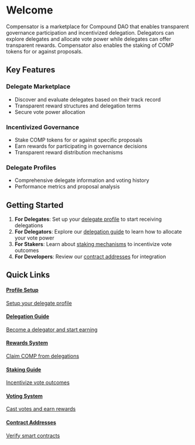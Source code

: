 # Welcome

Compensator is a marketplace for Compound DAO that enables transparent governance participation and incentivized delegation. Delegators can explore delegates and allocate vote power while delegates can offer transparent rewards. Compensator also enables the staking of COMP tokens for or against proposals.

## Key Features

### **Delegate Marketplace**
- Discover and evaluate delegates based on their track record
- Transparent reward structures and delegation terms
- Secure vote power allocation

### **Incentivized Governance**
- Stake COMP tokens for or against specific proposals
- Earn rewards for participating in governance decisions
- Transparent reward distribution mechanisms

### **Delegate Profiles**
- Comprehensive delegate information and voting history
- Performance metrics and proposal analysis

## Getting Started

1. **For Delegates**: Set up your [delegate profile](./profiles) to start receiving delegations
2. **For Delegators**: Explore our [delegation guide](./delegation) to learn how to allocate your vote power
3. **For Stakers**: Learn about [staking mechanisms](./staking) to incentivize vote outcomes
4. **For Developers**: Review our [contract addresses](../contracts/addresses) for integration

## Quick Links

<style>
{`
.quick-links-grid {
  display: grid;
  grid-template-columns: repeat(auto-fit, minmax(300px, 1fr));
  gap: 12px;
  margin-top: 1rem;
  margin-bottom: 1rem;
}

.quick-link-card {
  padding: 1.5rem;
  border: 1px solid var(--ifm-color-emphasis-200);
  border-radius: 6px;
  background-color: var(--ifm-color-emphasis-0);
  transition: all 0.2s ease;
  cursor: pointer;
  text-decoration: none;
  color: inherit;
}

.quick-link-card:hover {
  border-color: #10B981;
  box-shadow: 0px 4px 8px rgba(0,0,0,0.1);
  transform: translateY(-2px);
  text-decoration: none;
}

.quick-link-card h4 {
  margin: 0 0 0.5rem 0;
  color: var(--ifm-font-color-base);
}

.quick-link-card p {
  margin: 0;
  font-size: 0.9rem;
  opacity: 0.8;
}


`}
</style>

<div class="quick-links-grid">

<a href="../overview/profiles" class="quick-link-card">
  <h4>Profile Setup</h4>
  <p>Setup your delegate profile</p>
</a>

<a href="../overview/delegation" class="quick-link-card">
  <h4>Delegation Guide</h4>
  <p>Become a delegator and start earning</p>
</a>

<a href="../overview/rewards" class="quick-link-card">
  <h4>Rewards System</h4>
  <p>Claim COMP from delegations</p>
</a>

<a href="../overview/staking" class="quick-link-card">
  <h4>Staking Guide</h4>
  <p>Incentivize vote outcomes</p>
</a>

<a href="../overview/voting" class="quick-link-card">
  <h4>Voting System</h4>
  <p>Cast votes and earn rewards</p>
</a>

<a href="../contracts/addresses" class="quick-link-card">
  <h4>Contract Addresses</h4>
  <p>Verify smart contracts</p>
</a>

<!-- <a href="../contracts/audits" class="quick-link-card">
  <h4>Audits Overview</h4>
  <p>Security-first approach</p>
</a> -->

</div>